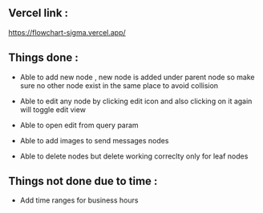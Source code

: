 
## Vercel link :
https://flowchart-sigma.vercel.app/

## Things done :

- Able to add new node , new node is added under parent node so make sure no other node exist in the same place to avoid collision

- Able to edit any node by clicking edit icon and also clicking on it again will toggle edit view

- Able to open edit from query param

- Able to add images to send messages nodes

- Able to delete nodes but delete working correclty only for leaf nodes


## Things not done due to time :

- Add time ranges for business hours 
